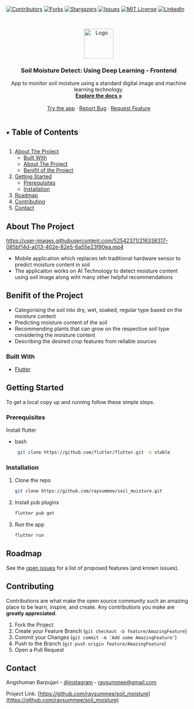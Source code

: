 [![Contributors][contributors-shield]][contributors-url]
[![Forks][forks-shield]][forks-url]
[![Stargazers][stars-shield]][stars-url]
[![Issues][issues-shield]][issues-url]
[![MIT License][license-shield]][license-url]
[![LinkedIn][linkedin-shield]][linkedin-url]

<!-- PROJECT LOGO -->
<br />
<p align="center">
  <a href="https://github.com/raysummee/soil_moisture">
    <img src="https://user-images.githubusercontent.com/52542371/216172655-9b650e06-2828-434e-bb9c-ed66d977852e.png" alt="Logo" width="80" height="80">
  </a>

  <h3 align="center">Soil Moisture Detect: Using Deep Learning - Frontend</h3>

  <p align="center">
    App to monitor soil moisture using a standard digital image and machine learning technology.
    <br />
    <a href="https://github.com/raysummee/soil_moisture"><strong>Explore the docs »</strong></a>
    <br />
    <br />
    <a href="https://github.com/raysummee/soil_moisture/releases">Try the app</a>
    ·
    <a href="https://github.com/raysummee/soil_moisture/issues">Report Bug</a>
    ·
    <a href="https://github.com/raysummee/soil_moisture/issues">Request Feature</a>
  </p>
</p>

<!-- TABLE OF CONTENTS -->
<details open="open">
  <summary><h2 style="display: inline-block">Table of Contents</h2></summary>
  <ol>
    <li>
      <a href="#about-the-project">About The Project</a>
      <ul>
        <li><a href="#built-with">Built With</a></li>
        <li><a href="#about-the-project">About The Project</a></li>
        <li><a href="#benifit-of-the-project">Benifit of the Project</a></li>
      </ul>
    </li>
    <li>
      <a href="#getting-started">Getting Started</a>
      <ul>
        <li><a href="#prerequisites">Prerequisites</a></li>
        <li><a href="#installation">Installation</a></li>
      </ul>
    </li>
    <li><a href="#roadmap">Roadmap</a></li>
    <li><a href="#contributing">Contributing</a></li>
    <li><a href="#contact">Contact</a></li>
  </ol>
</details>

<!-- ABOUT THE PROJECT -->

## About The Project

https://user-images.githubusercontent.com/52542371/216338317-085bf14d-a013-402e-82e5-6a55e23f90ea.mp4

<!-- https://user-images.githubusercontent.com/52542371/216338346-68d8f1eb-fb0f-46bc-98cd-09e9a0200fcd.MP4 -->

- Mobile application which replaces teh traditional hardware sensor to predict moisture content in soil
- The applicaiton works on AI Technology to detect moisture content using soil image along wiht many other helpful recommendations

## Benifit of the Project

- Categorising the soil into dry, wet, soaked, regular type based on the moisture content
- Predicting moisture content of the soil
- Recommending plants that can grow on the respective soil type considering the moisture content
- Describing the desired crop features from reliable sources

### Built With

- [Flutter](https://www.flutter.dev)

<!-- GETTING STARTED -->

## Getting Started

To get a local copy up and running follow these simple steps.

### Prerequisites

Install flutter

- bash
  ```sh
   git clone https://github.com/flutter/flutter.git -b stable
  ```

### Installation

1. Clone the repo
   ```sh
   git clone https://github.com/raysummee/soil_moisture.git
   ```
2. Install pub plugins
   ```sh
   flutter pub get
   ```
3. Run the app
   ```sh
   flutter run
   ```

<!-- ROADMAP -->

## Roadmap

See the [open issues](https://github.com/raysummee/raylex-studio/issues) for a list of proposed features (and known issues).

<!-- CONTRIBUTING -->

## Contributing

Contributions are what make the open source community such an amazing place to be learn, inspire, and create. Any contributions you make are **greatly appreciated**.

1. Fork the Project
2. Create your Feature Branch (`git checkout -b feature/AmazingFeature`)
3. Commit your Changes (`git commit -m 'Add some AmazingFeature'`)
4. Push to the Branch (`git push origin feature/AmazingFeature`)
5. Open a Pull Request

<!-- CONTACT -->

## Contact

Angshuman Barpujari - [@instagram](https://instagram.com/angshuman_barpujari) - raysummee@gmail.com

Project Link: [https://github.com/raysummee/soil_moisture](https://github.com/raysummee/soil_moisture)

<!-- MARKDOWN LINKS & IMAGES -->

[contributors-shield]: https://img.shields.io/github/contributors/raysummee/soil_moisture.svg?style=for-the-badge
[contributors-url]: https://github.com/raysummee/soil_moisture/graphs/contributors
[forks-shield]: https://img.shields.io/github/forks/raysummee/soil_moisture.svg?style=for-the-badge
[forks-url]: https://github.com/raysummee/soil_moisture/network/members
[stars-shield]: https://img.shields.io/github/stars/raysummee/soil_moisture.svg?style=for-the-badge
[stars-url]: https://github.com/raysummee/soil_moisture/stargazers
[issues-shield]: https://img.shields.io/github/issues/raysummee/soil_moisture.svg?style=for-the-badge
[issues-url]: https://github.com/raysummee/soil_moisture/issues
[license-shield]: https://img.shields.io/github/license/raysummee/soil_moisture.svg?style=for-the-badge
[license-url]: https://github.com/raysummee/soil_moisture/blob/master/LICENSE.txt
[linkedin-shield]: https://img.shields.io/badge/-LinkedIn-black.svg?style=for-the-badge&logo=linkedin&colorB=555
[linkedin-url]: https://linkedin.com/in/angshuman-barpujari-26504016b
